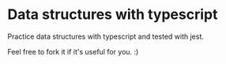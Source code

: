 # Data structures with typescript

Practice data structures with typescript and tested with jest.

Feel free to fork it if it's useful for you. :)